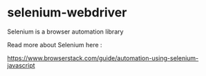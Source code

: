 # selenium-webdriver
Selenium is a browser automation library


Read more about Selenium here : 

https://www.browserstack.com/guide/automation-using-selenium-javascript